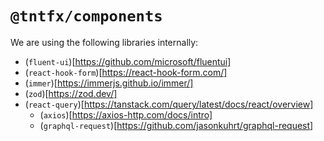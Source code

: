 # `@tntfx/components`

We are using the following libraries internally:

- (`fluent-ui`)[https://github.com/microsoft/fluentui]
- (`react-hook-form`)[https://react-hook-form.com/]
- (`immer`)[https://immerjs.github.io/immer/]
- (`zod`)[https://zod.dev/]
- (`react-query`)[https://tanstack.com/query/latest/docs/react/overview]
  - (`axios`)[https://axios-http.com/docs/intro]
  - (`graphql-request`)[https://github.com/jasonkuhrt/graphql-request]
